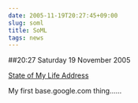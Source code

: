 ```yaml
---
date: 2005-11-19T20:27:45+09:00
slug: soml
title: SoML
tags: news
---
```


##20:27 Saturday 19 November 2005

[State of My Life Address](http://base.google.com/base/items?oid=5455121563022099363)   
  
My first base.google.com thing......  

